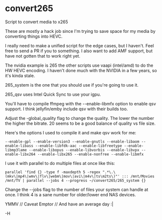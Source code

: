 # convert265

Script to convert media to x265

These are mostly a hack job since I'm trying to save space for my media by converting things into HEVC.

I really need to make a unified script for the edge cases, but I haven't. Feel free to send a PR if you to something. I
also want to add AMF support, but have not gotten that to work right yet.

The nvidia example is 265 the other scripts use vaapi (intel/amd) to do the HW HEVC encoding. I haven't done much with
the NVIDIA in a few years, so it's kinda stale.

265_system is the one that you should use if you're going to use it.

265_qsv uses Intel Quick Sync to use your igpu. 

You'll have to compile ffmpeg with the --enable-libmfx option to enable qsv support. I think jellyfin/emby include qsv with their builds too.

Adjust the -global_quality flag to change the quality. The lower the number the higher the bitrate. 20 seems to be a good balance of quality vs file size. 

Here's the options I used to compile it and make qsv work for me:

```text
--enable-gpl --enable-version3 --enable-gnutls --enable-libaom --enable-libass --enable-libfdk-aac --enable-libfreetype --enable-libmp3lame --enable-libopus --enable-libvorbis --enable-libvpx --enable-libx264 --enable-libx265 --enable-nonfree --enable-libmfx
```
I use it with parallel to do multiple files at once like this:

```shell
parallel 'find {} -type f -maxdepth 5 -regex ".*\.\(mkv\|mp4\|wmv\|flv\|webm\|mov\|avi\|m4v\|ts\m2ts\)"' ::: /mnt/Movies /mnt/TV | parallel --jobs 4 --progress ~/convert265/265_system {}
```

Change the --jobs flag to the number of files your system can handle at once. I think 4 is a sane number for older/lower
end NAS devices.

YMMV // Caveat Emptor // And have an average day :|

-H
